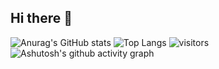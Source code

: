 ## Hi there 👋
![Anurag's GitHub stats](https://github-readme-stats.vercel.app/api?username=KuaaMU)
![Top Langs](https://github-readme-stats.vercel.app/api/top-langs/?username=KuaaMU)
![visitors](https://visitor-badge.glitch.me/badge?page_id=KuaaMU&left_color=green&right_color=red)
![Ashutosh's github activity graph](https://github-readme-activity-graph.vercel.app/graph?username=KuaaMU)


<!--
**KuaaMU/KuaaMU** is a ✨ _special_ ✨ repository because its `README.md` (this file) appears on your GitHub profile.

Here are some ideas to get you started:

- 🔭 I’m currently working on ...
- 🌱 I’m currently learning ...
- 👯 I’m looking to collaborate on ...
- 🤔 I’m looking for help with ...
- 💬 Ask me about ...
- 📫 How to reach me: ...
- 😄 Pronouns: ...
- ⚡ Fun fact: ...
-->
